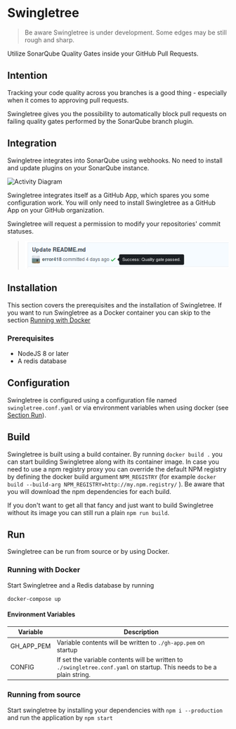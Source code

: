 # Swingletree

> Be aware Swingletree is under development. Some edges may be still rough and sharp.

Utilize SonarQube Quality Gates inside your GitHub Pull Requests.


## Intention

Tracking your code quality across you branches is a good thing - especially when it comes to approving pull requests.

Swingletree gives you the possibility to automatically block pull requests on failing quality gates performed by the SonarQube branch plugin.

## Integration

Swingletree integrates into SonarQube using webhooks. No need to install and update plugins on your SonarQube instance.

![Activity Diagram](http://www.plantuml.com/plantuml/png/5Sqz3i8m30NWdLF00QY5n82OUXMJMAcb_5JFBrJS7fY-yLk32ivMJnVlgSvi4_MyaNiyHQ37KfpRVCqmfD5fdKiQJGmOkDyU4eVtKeqmawP1W-IHGZJHtyxFDRiMQ5lsVx9Qpp-_)

Swingletree integrates itself as a GitHub App, which spares you some configuration work. You will only need to install Swingletree as a GitHub App on your GitHub organization.

Swingletree will request a permission to modify your repositories' commit statuses.

> ![Commit Status](./docs/commit-status.png)


## Installation

This section covers the prerequisites and the installation of Swingletree. If you want to run Swingletree as a Docker container you can skip to the section [Running with Docker](#running-with-docker) 

### Prerequisites

* NodeJS 8 or later
* A redis database


## Configuration

Swingletree is configured using a configuration file named `swingletree.conf.yaml` or via environment variables when using docker (see [Section Run](#run)).

## Build

Swingletree is built using a build container. By running `docker build .` you can start building Swingletree along with its container image. In case you need to use a npm registry proxy you can override the default NPM registry by defining the docker build argument `NPM_REGISTRY` (for example `docker build --build-arg NPM_REGISTRY=http://my.npm.registry/` ). Be aware that you will download the npm dependencies for each build.

If you don't want to get all that fancy and just want to build Swingletree without its image you can still run a plain `npm run build`.

## Run

Swingletree can be run from source or by using Docker.

### Running with Docker

Start Swingletree and a Redis database by running

```
docker-compose up
```

#### Environment Variables

| Variable      | Description    |
| ------------- | -------------  |
| GH_APP_PEM    | Variable contents will be written to `./gh-app.pem` on startup  |
| CONFIG        | If set the variable contents will be written to `./swingletree.conf.yaml` on startup. This needs to be a plain string.  |


### Running from source

Start swingletree by installing your dependencies with `npm i --production` and run the application by `npm start` 